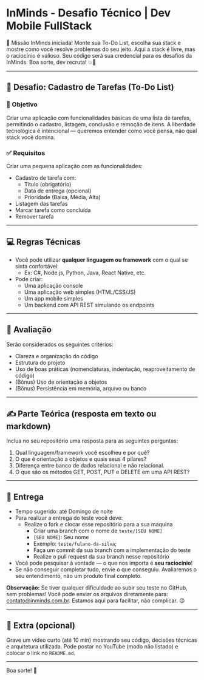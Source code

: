 # InMinds - Desafio Técnico | Dev Mobile FullStack
  🚧 Missão InMinds iniciada! Monte sua To-Do List, escolha sua stack e mostre como você resolve problemas do seu jeito. 
  Aqui a stack é livre, mas o raciocínio é valioso. Seu código será sua credencial para os desafios da InMinds. Boa sorte, dev recruta! 💥🧠

---

## 📌 Desafio: Cadastro de Tarefas (To-Do List)

### 🎯 Objetivo

Criar uma aplicação com funcionalidades básicas de uma lista de tarefas, permitindo o cadastro, listagem, conclusão e remoção de itens. 
A liberdade tecnológica é intencional — queremos entender como você pensa, não qual stack você domina.

### ✅ Requisitos

Criar uma pequena aplicação com as funcionalidades:
- Cadastro de tarefa com:
  - Título (obrigatório)
  - Data de entrega (opcional)
  - Prioridade (Baixa, Média, Alta)
- Listagem das tarefas
- Marcar tarefa como concluída
- Remover tarefa

---

## 💻 Regras Técnicas

- Você pode utilizar **qualquer linguagem ou framework** com o qual se sinta confortável:
  - Ex: C#, Node.js, Python, Java, React Native, etc.
- Pode criar:
  - Uma aplicação console
  - Uma aplicação web simples (HTML/CSS/JS)
  - Um app mobile simples
  - Um backend com API REST simulando os endpoints

---

## 🧠 Avaliação

Serão considerados os seguintes critérios:

- Clareza e organização do código
- Estrutura do projeto
- Uso de boas práticas (nomenclaturas, indentação, reaproveitamento de código)
- (Bônus) Uso de orientação a objetos
- (Bônus) Persistência em memória, arquivo ou banco

---

## ✍️ Parte Teórica (resposta em texto ou markdown)

Inclua no seu repositório uma resposta para as seguintes perguntas:

1. Qual linguagem/framework você escolheu e por quê?
2. O que é orientação a objetos e quais seus 4 pilares?
3. Diferença entre banco de dados relacional e não relacional.
4. O que são os métodos GET, POST, PUT e DELETE em uma API REST?

---

## 🚀 Entrega

- Tempo sugerido: até Domingo de noite
- Para realizar a entrega do teste você deve:
  - Realize o fork e clocar esse repositório para a sua maquina
    * Criar uma branch com o nome de `teste/[SEU NOME]`
    * `[SEU NOME]`: Seu nome
    * Exemplo: `teste/fulano-da-silva`;
    * Faça um commit da sua branch com a implementação do teste  
    * Realize o pull request da sua branch nesse repositório
- Você pode pesquisar à vontade — o que nos importa é **seu raciocínio**!
- Se não conseguir completar tudo, envie o que conseguiu. Avaliaremos o seu entendimento, não um produto final completo.

**Observação:** Se tiver qualquer dificuldade ao subir seu teste no GitHub, sem problemas! Você pode enviar os arquivos diretamente para: contato@inminds.com.br. Estamos aqui para facilitar, não complicar. 😉


---

## 🎥 Extra (opcional)

Grave um vídeo curto (até 10 min) mostrando seu código, decisões técnicas e arquitetura utilizada. Pode postar no YouTube (modo não listado) e colocar o link no `README.md`.

---

Boa sorte! 🚀
